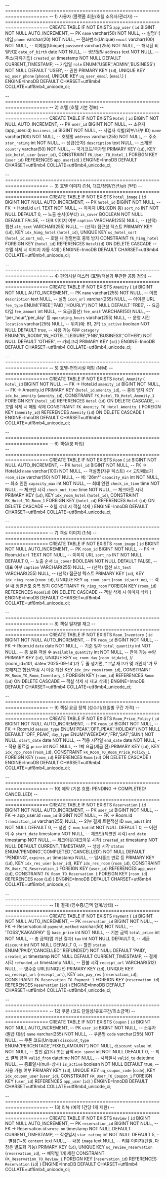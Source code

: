 -- =====================================================================
-- 1) 사용자 (플랫폼 회원/호텔 소유자/관리자)
-- =====================================================================
CREATE TABLE IF NOT EXISTS `app_user` (
  `id` BIGINT NOT NULL AUTO_INCREMENT,                       -- PK
  `name` varchar(50)  NOT NULL,                              -- 실명/닉네임
  `phone` varchar(20)  NOT NULL,                             -- 전화번호(Unique)
  `email` varchar(100) NOT NULL,                             -- 이메일(Unique)
  `password` varchar(255) NOT NULL,                          -- 해시된 비밀번호
  `date_of_birth` date NOT NULL,                             -- 생년월일
  `address` text NOT NULL,                                   -- 주소(자유기입)
  `created_on` timestamp NOT NULL DEFAULT CURRENT_TIMESTAMP, -- 가입일
  `role` ENUM('USER','ADMIN','BUSINESS') NOT NULL DEFAULT 'USER', -- 권한
  PRIMARY KEY (`id`),
  UNIQUE KEY `uq_user_phone` (`phone`),
  UNIQUE KEY `uq_user_email` (`email`)
) ENGINE=InnoDB DEFAULT CHARSET=utf8mb4 COLLATE=utf8mb4_unicode_ci;

-- =====================================================================
-- 2) 호텔 (호텔 기본 정보)
-- =====================================================================
CREATE TABLE IF NOT EXISTS `Hotel` (
  `id` BIGINT NOT NULL AUTO_INCREMENT,                       -- PK
  `user_id` BIGINT NOT NULL,                                 -- 소유자(app_user.id)
  `business_id` BIGINT NOT NULL,                             -- 사업자 식별(외부/내부 ID)
  `name` varchar(100) NOT NULL,                              -- 호텔명
  `address` varchar(255) NOT NULL,                           -- 주소
  `star_rating` int NOT NULL,                                -- 성급(숫자)
  `description` text NULL,                                   -- 소개문
  `country` varchar(50) NOT NULL,                            -- 국가코드/국가명
  PRIMARY KEY (`id`),
  KEY `idx_hotel_user` (`user_id`),
  CONSTRAINT `FK_User_TO_Hotel_1`
    FOREIGN KEY (`user_id`) REFERENCES `app_user`(`id`)
) ENGINE=InnoDB DEFAULT CHARSET=utf8mb4 COLLATE=utf8mb4_unicode_ci;

-- =====================================================================
-- 3) 호텔 이미지 (1:N, 대표/정렬/캡션/alt 관리)
-- =====================================================================
CREATE TABLE IF NOT EXISTS `hotel_image` (
  `id`       BIGINT NOT NULL AUTO_INCREMENT,                 -- PK
  `hotel_id` BIGINT NOT NULL,                                -- FK → Hotel.id
  `url`      TEXT   NOT NULL,                                -- 이미지 URL(CDN 등)
  `sort_no`  INT    NOT NULL DEFAULT 0,                      -- 노출 순서(0부터)
  `is_cover` BOOLEAN NOT NULL DEFAULT FALSE,                 -- 대표 이미지 여부
  `caption`  VARCHAR(255) NULL,                              -- (선택) 캡션
  `alt_text` VARCHAR(255) NULL,                              -- (선택) 접근성 텍스트
  PRIMARY KEY (`id`),
  KEY `idx_himg_hotel` (`hotel_id`),
  UNIQUE KEY `uq_hotel_sort` (`hotel_id`,`sort_no`),         -- 호텔 내 정렬번호 중복 방지
  CONSTRAINT `fk_himg_hotel`
    FOREIGN KEY (`hotel_id`) REFERENCES `Hotel`(`id`)
    ON DELETE CASCADE                                        -- 호텔 삭제 시 이미지 자동 삭제
) ENGINE=InnoDB DEFAULT CHARSET=utf8mb4 COLLATE=utf8mb4_unicode_ci;

-- =====================================================================
-- 4) 편의시설 마스터 (호텔/객실과 무관한 공통 정의)
-- =====================================================================
CREATE TABLE IF NOT EXISTS `Amenity` (
  `id` BIGINT NOT NULL AUTO_INCREMENT,                       -- PK
  `name` varchar(255) NOT NULL,                              -- 이름
  `description` text NULL,                                   -- 설명
  `icon_url` varchar(255) NULL,                              -- 아이콘 URL
  `fee_type` ENUM('FREE','PAID','HOURLY') NOT NULL DEFAULT 'FREE', -- 요금 타입
  `fee_amount` int NULL,                                     -- 요금(옵션)
  `fee_unit` VARCHAR(50) NULL,                               -- 'per_hour','per_day' 등
  `operating_hours` varchar(255) NULL,                       -- 운영 시간
  `location` varchar(255) NULL,                              -- 위치(예: B1, 2F)
  `is_active` boolean NOT NULL DEFAULT true,                 -- 사용 가능 여부
  `category` ENUM('IN_ROOM','IN_HOTEL','LEISURE','FNB','BUSINESS','OTHER')
              NOT NULL DEFAULT 'OTHER',                      -- 카테고리
  PRIMARY KEY (`id`)
) ENGINE=InnoDB DEFAULT CHARSET=utf8mb4 COLLATE=utf8mb4_unicode_ci;

-- =====================================================================
-- 5) 호텔-편의시설 매핑 (N:M)
-- =====================================================================
CREATE TABLE IF NOT EXISTS `Hotel_Amenity` (
  `hotel_id` BIGINT NOT NULL,                                -- FK → Hotel.id
  `amenity_id` BIGINT NOT NULL,                              -- FK → Amenity.id
  PRIMARY KEY (`hotel_id`,`amenity_id`),                     -- 중복 방지
  KEY `idx_ha_amenity` (`amenity_id`),
  CONSTRAINT `FK_Hotel_TO_Hotel_Amenity_1`
    FOREIGN KEY (`hotel_id`) REFERENCES `Hotel` (`id`)
    ON DELETE CASCADE,                                       -- 호텔 삭제 시 매핑 삭제
  CONSTRAINT `FK_Amenity_TO_Hotel_Amenity_1`
    FOREIGN KEY (`amenity_id`) REFERENCES `Amenity` (`id`)
    ON DELETE CASCADE
) ENGINE=InnoDB DEFAULT CHARSET=utf8mb4 COLLATE=utf8mb4_unicode_ci;

-- =====================================================================
-- 6) 객실(룸 타입)  
-- =====================================================================
CREATE TABLE IF NOT EXISTS `Room` (
  `id` BIGINT NOT NULL AUTO_INCREMENT,                       -- PK
  `hotel_id` BIGINT NOT NULL,                                -- FK → Hotel.id
  `name` varchar(100) NOT NULL,                              -- 객실명(자유 텍스트) << 고민해보기
  `room_size` varchar(50) NOT NULL,                          -- 예: '26m²'
  `capacity_min` int NOT NULL,                               -- 최소 인원
  `capacity_max` int NOT NULL,                               -- 최대 인원
  `check_in_time` time NOT NULL,                             -- 체크인 시각
  `check_out_time` time NOT NULL,                            -- 체크아웃 시각
  PRIMARY KEY (`id`),
  KEY `idx_room_hotel` (`hotel_id`),
  CONSTRAINT `FK_Hotel_TO_Room_1`
    FOREIGN KEY (`hotel_id`) REFERENCES `Hotel` (`id`)
    ON DELETE CASCADE                                        -- 호텔 삭제 시 객실 삭제
) ENGINE=InnoDB DEFAULT CHARSET=utf8mb4 COLLATE=utf8mb4_unicode_ci;

-- =====================================================================
-- 7) 객실 이미지 (1:N)
-- =====================================================================
CREATE TABLE IF NOT EXISTS `room_image` (
  `id`       BIGINT NOT NULL AUTO_INCREMENT,                 -- PK
  `room_id`  BIGINT NOT NULL,                                -- FK → Room.id
  `url`      TEXT   NOT NULL,                                -- 이미지 URL
  `sort_no`  INT    NOT NULL DEFAULT 0,                      -- 노출 순서
  `is_cover` BOOLEAN NOT NULL DEFAULT FALSE,                 -- 대표 여부
  `caption`  VARCHAR(255) NULL,                              -- (선택) 캡션
  `alt_text` VARCHAR(255) NULL,                              -- (선택) 접근성 텍스트
  PRIMARY KEY (`id`),
  KEY `idx_rimg_room` (`room_id`),
  UNIQUE KEY `uq_room_sort` (`room_id`,`sort_no`),           -- 객실 내 정렬번호 중복 방지
  CONSTRAINT `fk_rimg_room`
    FOREIGN KEY (`room_id`) REFERENCES `Room`(`id`)
    ON DELETE CASCADE                                        -- 객실 삭제 시 이미지 삭제
) ENGINE=InnoDB DEFAULT CHARSET=utf8mb4 COLLATE=utf8mb4_unicode_ci;

-- =====================================================================
-- 8) 객실 일자별 재고
-- =====================================================================
CREATE TABLE IF NOT EXISTS `Room_Inventory` (
  `id` BIGINT NOT NULL AUTO_INCREMENT,                       -- PK
  `room_id` BIGINT NOT NULL,                                 -- FK → Room.id
  `date` date NOT NULL,                                      -- 기준 일자
  `total_quantity` int NOT NULL,                             -- 총 보유 객실 수
  `available_quantity` int NOT NULL,                         -- 판매 가능 수량
  PRIMARY KEY (`id`),
  UNIQUE KEY `uq_room_day` (`room_id`,`date`), // (room_id=101, date='2025-09-14')가 두 줄 생기면, “그날 재고가 몇 개인지”가 모호해지고 합산/차감 시 이중 계산
  KEY `idx_inv_room` (`room_id`),
  CONSTRAINT `FK_Room_TO_Room_Inventory_1`
    FOREIGN KEY (`room_id`) REFERENCES `Room` (`id`)
    ON DELETE CASCADE                                        -- 객실 삭제 시 재고 삭제
) ENGINE=InnoDB DEFAULT CHARSET=utf8mb4 COLLATE=utf8mb4_unicode_ci;

-- =====================================================================
-- 9) 객실 요금 정책 (성수기/요일별 구간 가격)
-- =====================================================================
CREATE TABLE IF NOT EXISTS `Room_Price_Policy` (
  `id` BIGINT NOT NULL AUTO_INCREMENT,                       -- PK
  `room_id` BIGINT NOT NULL,                                 -- FK → Room.id
  `season_type` ENUM('PEAK','OFF_PEAK','HOLIDAY') NOT NULL DEFAULT 'OFF_PEAK',
  `day_type`    ENUM('WEEKDAY','FRI','SAT','SUN') NOT NULL,
  `start_date` date NOT NULL,                                -- 적용 시작일
  `end_date`   date NOT NULL,                                -- 적용 종료일
  `price` int  NOT NULL,                                     -- 1박 요금(세금 전)
  PRIMARY KEY (`id`),
  KEY `idx_rpp_room` (`room_id`),
  CONSTRAINT `FK_Room_TO_Room_Price_Policy_1`
    FOREIGN KEY (`room_id`) REFERENCES `Room` (`id`)
    ON DELETE CASCADE
) ENGINE=InnoDB DEFAULT CHARSET=utf8mb4 COLLATE=utf8mb4_unicode_ci;

-- =====================================================================
-- 10) 예약 (기본 흐름: PENDING → COMPLETED/ CANCELLED)
-- =====================================================================
CREATE TABLE IF NOT EXISTS `Reservation` (
  `id` BIGINT NOT NULL AUTO_INCREMENT,                       -- PK
  `user_id` BIGINT NOT NULL,                                 -- FK → app_user.id
  `room_id` BIGINT NOT NULL,                                 -- FK → Room.id
  `transaction_id` varchar(255) NULL,                        -- 외부 결제 트랜잭션 ID
  `num_adult` int NOT NULL DEFAULT 0,                        -- 성인 수
  `num_kid`   int NOT NULL DEFAULT 0,                        -- 어린이 수
  `start_date` timestamp NOT NULL,                           -- 체크인(체크인 시각)
  `end_date`   timestamp NOT NULL,                           -- 체크아웃(체크아웃 시각)
  `created_at` timestamp NOT NULL DEFAULT CURRENT_TIMESTAMP, -- 생성 시각
  `status` ENUM('PENDING','COMPLETED','CANCELLED') NOT NULL DEFAULT 'PENDING',
  `expires_at` timestamp NULL,                               -- 임시홀드 만료 등
  PRIMARY KEY (`id`),
  KEY `idx_res_user` (`user_id`),
  KEY `idx_res_room` (`room_id`),
  CONSTRAINT `FK_User_TO_Reservation_1`
    FOREIGN KEY (`user_id`) REFERENCES `app_user` (`id`),
  CONSTRAINT `FK_Room_TO_Reservation_1`
    FOREIGN KEY (`room_id`) REFERENCES `Room` (`id`)
) ENGINE=InnoDB DEFAULT CHARSET=utf8mb4 COLLATE=utf8mb4_unicode_ci;

-- =====================================================================
-- 11) 결제 (영수증/금액 합계/상태)
-- =====================================================================
CREATE TABLE IF NOT EXISTS `Payment` (
  `id` BIGINT NOT NULL AUTO_INCREMENT,                       -- PK
  `reservation_id` BIGINT NOT NULL,                          -- FK → Reservation.id
  `payment_method` varchar(50) NOT NULL,                     -- 'TOSS','KAKAOPAY' 등
  `base_price` int NOT NULL,                                 -- 기본 금액
  `total_price` int NOT NULL,                                -- 총 금액(앱 계산 결과)
  `tax` int NOT NULL DEFAULT 0,                              -- 세금
  `discount` int NOT NULL DEFAULT 0,                         -- 할인
  `status` ENUM('PAID','CANCELLED','REFUNDED') NOT NULL DEFAULT 'PAID',
  `created_at` timestamp NOT NULL DEFAULT CURRENT_TIMESTAMP, -- 결제 시각
  `refunded_at` timestamp NULL,                              -- 환불 시각
  `receipt_url` VARCHAR(512) NULL,                           -- 영수증 URL(UNIQUE)
  PRIMARY KEY (`id`),
  UNIQUE KEY `uq_receipt_url` (`receipt_url`),
  KEY `idx_pay_res` (`reservation_id`),
  CONSTRAINT `FK_Reservation_TO_Payment_1`
    FOREIGN KEY (`reservation_id`) REFERENCES `Reservation` (`id`)
) ENGINE=InnoDB DEFAULT CHARSET=utf8mb4 COLLATE=utf8mb4_unicode_ci;

-- =====================================================================
-- 12) 쿠폰 (코드 단일성/유효구간/최소금액)
-- =====================================================================
CREATE TABLE IF NOT EXISTS `Coupon` (
  `id` BIGINT NOT NULL AUTO_INCREMENT,                       -- PK
  `user_id` BIGINT NOT NULL,                                 -- 소유자(발급 대상)
  `name` varchar(255) NOT NULL,                              -- 쿠폰명
  `code` varchar(255) NOT NULL,                              -- 쿠폰 코드(Unique)
  `discount_type` ENUM('PERCENTAGE','FIXED_AMOUNT') NOT NULL,
  `discount_value` int NOT NULL,                             -- 할인 값(%) 또는 금액
  `min_spend` int NOT NULL DEFAULT 0,                        -- 최소 결제 금액
  `valid_from` datetime NOT NULL,                            -- 시작일시
  `valid_to`   datetime NULL,                                -- 종료일시(null=상시)
  `is_active` boolean NOT NULL DEFAULT true,                 -- 사용 가능 여부
  PRIMARY KEY (`id`),
  UNIQUE KEY `uq_coupon_code` (`code`),
  KEY `idx_coupon_user` (`user_id`),
  CONSTRAINT `FK_User_TO_Coupon_1`
    FOREIGN KEY (`user_id`) REFERENCES `app_user` (`id`)
) ENGINE=InnoDB DEFAULT CHARSET=utf8mb4 COLLATE=utf8mb4_unicode_ci;

-- =====================================================================
-- 13) 리뷰 (예약 1건당 1개 제한)
-- =====================================================================
CREATE TABLE IF NOT EXISTS `Review` (
  `id` BIGINT NOT NULL AUTO_INCREMENT,                       -- PK
  `reservation_id` BIGINT NOT NULL,                          -- FK → Reservation.id
  `wrote_on` timestamp NOT NULL DEFAULT CURRENT_TIMESTAMP,   -- 작성일시
  `star_rating` int NOT NULL DEFAULT 5,                      -- 별점(1~5)
  `content` text NULL,                                       -- 내용
  `image` text NULL,                                         -- 리뷰 이미지(단일, 다장은 별도화 가능)
  PRIMARY KEY (`id`),
  UNIQUE KEY `uq_review_reservation` (`reservation_id`),     -- 예약별 1개 제한
  CONSTRAINT `FK_Reservation_TO_Review_1`
    FOREIGN KEY (`reservation_id`) REFERENCES `Reservation` (`id`)
) ENGINE=InnoDB DEFAULT CHARSET=utf8mb4 COLLATE=utf8mb4_unicode_ci;
